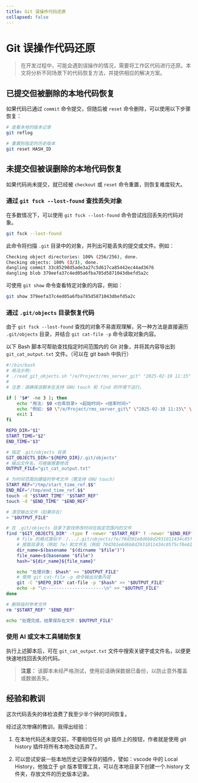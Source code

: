 ```yaml
---
title: Git 误操作代码还原
collapsed: false
---
```


# Git 误操作代码还原

> 在开发过程中，可能会遇到误操作的情况，需要将工作区代码进行还原。本文将分析不同场景下的代码恢复方法，并提供相应的解决方案。

## 已提交但被删除的本地代码恢复

如果代码已通过 `commit` 命令提交，但随后被 `reset` 命令删除，可以使用以下步骤恢复：

```bash
# 查看本地的版本记录
git reflog

# 重置到指定的历史版本
git reset HASH_ID
```

## 未提交但被误删除的本地代码恢复

如果代码尚未提交，就已经被 `checkout` 或 `reset` 命令重置，则恢复难度较大。

### 通过 `git fsck --lost-found` 查找丢失对象

在多数情况下，可以使用 `git fsck --lost-found` 命令尝试找回丢失的代码对象。

```bash
git fsck --lost-found
```

此命令将扫描 `.git` 目录中的对象，并列出可能丢失的提交或文件。例如：

```bash
Checking object directories: 100% (256/256), done.
Checking objects: 100% (3/3), done.
dangling commit 33c85298d5ade3a27c5d617ca85442ec44ad3676
dangling blob 379eefa37c4ed05a6fba785d5871043dbefd5a2c
```

可使用 `git show` 命令查看特定对象的内容，例如：

```bash
git show 379eefa37c4ed05a6fba785d5871043dbefd5a2c
```

### 通过 `.git/objects` 目录恢复代码

由于 `git fsck --lost-found` 查找的对象不易直观理解，另一种方法是直接遍历 `.git/objects` 目录，并结合 `git cat-file -p` 命令读取对象内容。

以下 Bash 脚本可帮助查找指定时间范围内的 Git 对象，并将其内容导出到 `git_cat_output.txt` 文件。（可以在 git bash 中执行）

```bash
#!/bin/bash
# 用法示例:
# ./read_git_objects.sh "/e/Project/rms_server_git" "2025-02-10 11:15" "2025-02-10 12:00"
#
# 注意：请确保该脚本在支持 GNU touch 和 find 的环境下运行。

if [ "$#" -ne 3 ]; then
    echo "用法: $0 <仓库目录> <起始时间> <结束时间>"
    echo "例如: $0 \"/e/Project/rms_server_git\" \"2025-02-10 11:15\" \"2025-02-10 12:00\""
    exit 1
fi

REPO_DIR="$1"
START_TIME="$2"
END_TIME="$3"

# 指定 .git/objects 目录
GIT_OBJECTS_DIR="${REPO_DIR}/.git/objects"
# 输出文件名，可根据需要修改
OUTPUT_FILE="git_cat_output.txt"

# 为时间范围创建临时参考文件（需支持 GNU touch）
START_REF="/tmp/start_time_ref.$$"
END_REF="/tmp/end_time_ref.$$"
touch -d "$START_TIME" "$START_REF"
touch -d "$END_TIME" "$END_REF"

# 清空输出文件（如果存在）
> "$OUTPUT_FILE"

# 在 .git/objects 目录下查找修改时间在指定范围内的文件
find "$GIT_OBJECTS_DIR" -type f -newer "$START_REF" ! -newer "$END_REF" | while read file; do
    # file 的格式类似于：/.../.git/objects/7e/70d301e8d6b8d2931011434c05f5cf8e8119da
    # 提取目录名（例如 7e）和文件名（例如 70d301e8d6b8d2931011434c05f5cf8e8119da）
    dir_name=$(basename "$(dirname "$file")")
    file_name=$(basename "$file")
    hash="${dir_name}${file_name}"

    echo "处理对象: $hash" >> "$OUTPUT_FILE"
    # 使用 git cat-file -p 命令输出对象内容
    git -C "$REPO_DIR" cat-file -p "$hash" >> "$OUTPUT_FILE"
    echo -e "\n----------------------\n" >> "$OUTPUT_FILE"
done

# 删除临时参考文件
rm "$START_REF" "$END_REF"

echo "处理完成，结果保存在文件：$OUTPUT_FILE"

```

### 使用 AI 或文本工具辅助恢复

执行上述脚本后，可在 `git_cat_output.txt` 文件中搜索关键字或文件名，以便更快速地找回丢失的代码。

> **注意：** 该脚本未经严格测试，使用前请确保数据已备份，以防止意外覆盖或数据丢失。

## 经验和教训

这次代码丢失的体检浪费了我至少半个钟的时间恢复。

经过这次惨痛的教训，我得出经验：

1. 在本地代码还未提交前，不要相信任何 git 插件上的按钮，作者就是使用 git history 插件将所有本地改动丢弃了。

2. 可以尝试安装一些本地历史记录保存的插件，譬如：vscode 中的 Local History，他独立于 git 版本管理工具，可以在本地目录下创建一个.history 文件夹，存放文件的历史版本记录。

